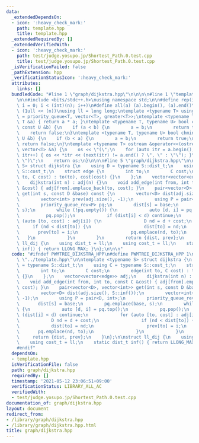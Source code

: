 ```yaml
---
data:
  _extendedDependsOn:
  - icon: ':heavy_check_mark:'
    path: template.hpp
    title: template.hpp
  _extendedRequiredBy: []
  _extendedVerifiedWith:
  - icon: ':heavy_check_mark:'
    path: test/judge.yosupo.jp/Shortest_Path.0.test.cpp
    title: test/judge.yosupo.jp/Shortest_Path.0.test.cpp
  _isVerificationFailed: false
  _pathExtension: hpp
  _verificationStatusIcon: ':heavy_check_mark:'
  attributes:
    links: []
  bundledCode: "#line 1 \"graph/dijkstra.hpp\"\n\n\n\n#line 1 \"template.hpp\"\n\n\
    \n\n#include <bits/stdc++.h>\nusing namespace std;\n\n#define rep(i, n) for (int\
    \ i = 0; i < (int)(n); i++)\n#define all(a) (a).begin(), (a).end()\n#define bit(n)\
    \ (1ull << (n))\nusing ll = long long;\ntemplate <typename T> using priority_queue_rev\
    \ = priority_queue<T, vector<T>, greater<T>>;\ntemplate <typename T> T sq(const\
    \ T &a) { return a * a; }\ntemplate <typename T, typename U> bool chmax(T &a,\
    \ const U &b) {\n    if (a < b) {\n        a = b;\n        return true;\n    }\n\
    \    return false;\n}\ntemplate <typename T, typename U> bool chmin(T &a, const\
    \ U &b) {\n    if (b < a) {\n        a = b;\n        return true;\n    }\n   \
    \ return false;\n}\ntemplate <typename T> ostream &operator<<(ostream &os, const\
    \ vector<T> &a) {\n    os << \"(\";\n    for (auto itr = a.begin(); itr != a.end();\
    \ itr++) { os << *itr << (next(itr) != a.end() ? \", \" : \"\"); }\n    os <<\
    \ \")\";\n    return os;\n}\n\n\n#line 5 \"graph/dijkstra.hpp\"\n\ntemplate <typename\
    \ S> struct dijkstra {\n    using D = typename S::dist_t;\n    using C = typename\
    \ S::cost_t;\n    struct edge {\n        int to;\n        C cost;\n        edge(int\
    \ to, C cost) : to(to), cost(cost) {}\n    };\n    vector<vector<edge>> adj;\n\
    \    dijkstra(int n) : adj(n) {}\n    void add_edge(int from, int to, const C\
    \ &cost) { adj[from].emplace_back(to, cost); }\n    pair<vector<D>, vector<int>>\
    \ get(int s, const D &base) const {\n        vector<D> dist(adj.size(), S::inf());\n\
    \        vector<int> prev(adj.size(), -1);\n        using P = pair<D, int>;\n\
    \        priority_queue_rev<P> pq;\n        dist[s] = base;\n        pq.emplace(base,\
    \ s);\n        while (!pq.empty()) {\n            auto [d, i] = pq.top();\n  \
    \          pq.pop();\n            if (dist[i] < d) continue;\n            for\
    \ (auto [to, cost] : adj[i]) {\n                D nd = d + cost;\n           \
    \     if (nd < dist[to]) {\n                    dist[to] = nd;\n             \
    \       prev[to] = i;\n                    pq.emplace(nd, to);\n             \
    \   }\n            }\n        }\n        return {dist, prev};\n    }\n};\n\nstruct\
    \ ll_dij {\n    using dist_t = ll;\n    using cost_t = ll;\n    static dist_t\
    \ inf() { return LLONG_MAX; }\n};\n\n\n"
  code: "#ifndef PWMTREE_DIJKSTRA_HPP\n#define PWMTREE_DIJKSTRA_HPP 1\n\n#include\
    \ \"../template.hpp\"\n\ntemplate <typename S> struct dijkstra {\n    using D\
    \ = typename S::dist_t;\n    using C = typename S::cost_t;\n    struct edge {\n\
    \        int to;\n        C cost;\n        edge(int to, C cost) : to(to), cost(cost)\
    \ {}\n    };\n    vector<vector<edge>> adj;\n    dijkstra(int n) : adj(n) {}\n\
    \    void add_edge(int from, int to, const C &cost) { adj[from].emplace_back(to,\
    \ cost); }\n    pair<vector<D>, vector<int>> get(int s, const D &base) const {\n\
    \        vector<D> dist(adj.size(), S::inf());\n        vector<int> prev(adj.size(),\
    \ -1);\n        using P = pair<D, int>;\n        priority_queue_rev<P> pq;\n \
    \       dist[s] = base;\n        pq.emplace(base, s);\n        while (!pq.empty())\
    \ {\n            auto [d, i] = pq.top();\n            pq.pop();\n            if\
    \ (dist[i] < d) continue;\n            for (auto [to, cost] : adj[i]) {\n    \
    \            D nd = d + cost;\n                if (nd < dist[to]) {\n        \
    \            dist[to] = nd;\n                    prev[to] = i;\n             \
    \       pq.emplace(nd, to);\n                }\n            }\n        }\n   \
    \     return {dist, prev};\n    }\n};\n\nstruct ll_dij {\n    using dist_t = ll;\n\
    \    using cost_t = ll;\n    static dist_t inf() { return LLONG_MAX; }\n};\n\n\
    #endif"
  dependsOn:
  - template.hpp
  isVerificationFile: false
  path: graph/dijkstra.hpp
  requiredBy: []
  timestamp: '2021-05-12 23:06:51+09:00'
  verificationStatus: LIBRARY_ALL_AC
  verifiedWith:
  - test/judge.yosupo.jp/Shortest_Path.0.test.cpp
documentation_of: graph/dijkstra.hpp
layout: document
redirect_from:
- /library/graph/dijkstra.hpp
- /library/graph/dijkstra.hpp.html
title: graph/dijkstra.hpp
---
```

